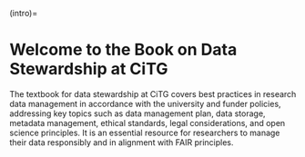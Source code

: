 (intro)=
# Welcome to the Book on Data Stewardship at CiTG 

The textbook for data stewardship at CiTG covers best practices in research data management in accordance with the university and funder policies, addressing key topics such as data management plan, data storage, metadata management, ethical standards, legal considerations, and open science principles. It is an essential resource for researchers to manage their data responsibly and in alignment with FAIR principles.

